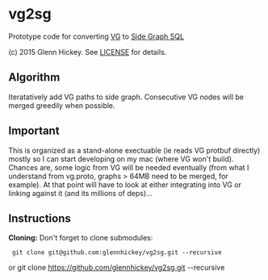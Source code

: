 # vg2sg
Prototype code for converting [VG](https://github.com/ekg/vg) to [Side Graph SQL](https://github.com/ga4gh/schemas/wiki/Human-Genome-Variation-Reference-(HGVR)-Pilot-Project#graph-format)

(c) 2015 Glenn Hickey. See [LICENSE](https://github.com/glennhickey/hal2sg/blob/development/LICENSE) for details.

## Algorithm

Iteratatively add VG paths to side graph.  Consecutive VG nodes will be merged greedily when possible. 

## Important

This is organized as a stand-alone exectuable (ie reads VG protbuf directly) mostly so I can start developing on my mac (where VG won't build).  Chances are, some logic from VG will be needed eventually (from what I understand from vg.proto, graphs > 64MB need to be merged, for example). At that point will have to look at either integrating into VG or linking against it (and its millions of deps)...

## Instructions

**Cloning:** Don't forget to clone submodules:

     git clone git@github.com:glennhickey/vg2sg.git --recursive
or
     git clone https://github.com/glennhickey/vg2sg.git --recursive

